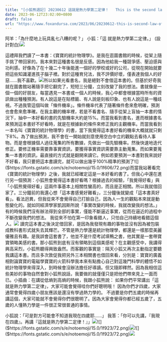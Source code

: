 ```yaml
---
title: "[小狐熊週記] 20230612 這就是熱力學第二定律！   This is the second law of thermodynamics!"
date: 2023-06-12T23:02:00+0800
draft: false
url: "https://www.foxandursa.com/2023/06/20230612-this-is-second-law-of.html"
---
```


阿羊：「為什麼地上玩具亂七八糟的呢？」
小狐：「這 就是熱力學第二定律。」
(設計對白)![]($https://blogger.googleusercontent.com/img/b/R29vZ2xl/AVvXsEgQJCitdOV06OsRL57nrVp74_2jIM82uqw_zZETewvObZkj5dLeb2yzqIbFTrvuIypZeCWub0TfTw2kkYulxjQQrknb4U7qy8XWk7kRGeFoL2Pp1kl8UwXbPDyb4t1s5jV0ef7k-SgPOCl4uSaXnBuj9sjT6FWE36Nkv7s5K-CMCNzlPl_T_qObSQ8k/w301-h400/PXL_20230612_131303199.MP.jpg)

這禮拜我們讀了一本書：《寶寶的統計物理學》。是我在逛圖書館的時候，從架上隨手挑了帶回家的。我本來對這種書名很是反感。因為他給我一種競爭感、壓迫感與功利感。好像為了在十幾二十年後能進一個好的學校或好的公司，從現在開始就要把這些知識灌進孩子腦子裡。對於這種育兒法，我不評價好壞，僅表達我個人的好惡……我不喜歡。![]($https://blogger.googleusercontent.com/img/b/R29vZ2xl/AVvXsEh-dBYdsdlGzScBZQEROkTplwMDcxlhVXD3B-mLSZmeKUBQpzVHzhSa6PUwDL5zEEPDFykfTpFQQfEpLCXkYBs9W7QY850YlYLT2dvKIPeqwVPJI7S6xwQ_MLrdFg5bWueIZc2F49SdwxteZ6WdLboEBksOdHBM3e0UNvEctSoeECro7jQF16b1-f_E/w301-h400/PXL_20230612_131320065.jpg)所以如果光看書名，我是絕對不會借這本書的。但基於好奇我就在圖書館站著隨手把它翻完了，短短三分鐘，立刻改變了我的想法。書就像是一個一個的好朋友，每當遇見一本書或一個人的時候，我心中都會根據當時所有的資訊做出種種預測。有人說這是在貼標籤、有人說是刻板印象、也有人說這是一種歧視。不過我管這個叫做「條件機率」。條件機率代表了隨著條件愈來愈明確，預測也會愈來愈準確。在我主觀的機率裡，若是不看書名、隨手從架上盲抽一本書的情況下，抽中一本好看的書的先驗機率大約是15%。而當我看到書名，進而根據書名來預測這本書好不好看時，就是在根據新的條件來修正我的主觀機率。而當我看到一本名叫《寶寶的統計物理學》的書，當下我覺得這本書好看的機率大概就就只剩下8%。為了做出預測，我不會在一開始就刻意使用空白中立的觀點去看待人事物。而是會根據個人過往蒐集的所有數據，先做出一個先驗機率。然後快速地迭代修正。要修正機率需要靠事實資訊，要獲得事實資訊需要靠主動蒐集。而如果要蒐集一本書的資訊，最直接的方式就是翻開來讀它。例如若要預測一本書對我來說好不好看，我只要把這本書讀完，就可以做出幾乎100%精準的預測了![]($https://fonts.gstatic.com/s/e/notoemoji/15.0/1f606/72.png)而當我站著看完《寶寶的統計物理學》之後，我就已經確定這是一本好看的書了。但我心中還在進行另一個預測：小狐熊會覺得這本書好看嗎？根據過去的經驗，「我覺得好看」與「小狐熊覺得好看」這兩件事基本上相關性蠻高的，而且是正相關。所以我就借回家了。三分鐘前的我還心想「這本書感覺好難看」，三分鐘後就變成「這本書真好看」。看法迥異，但我從來不會覺得自己打臉自己，因為人一生的觀點本來就是動態變化的。就如同經濟學家凱因斯所說「事實改變的時候，我就改變我的想法。」
有的時候我們沒有辦法得到全部的事實，僅能不斷逼近事實，從而在逼近的過程中不斷改變我們的想法。
我從來不怕在第一印象看錯人，只怕自己持續地看錯這個人。![]($https://blogger.googleusercontent.com/img/b/R29vZ2xl/AVvXsEjXPMa67qNcRxaQ8F5au-y1XfjhY3z13Pphn8Zx28Yz8aQlmh36g8Pvv1p2EImSM49vAsE0peFK9nLdJTjO5VlKhu4MxsCKYSVJohfm_o0drPv5eM41BiDw4TjnP7Q6cVl2ZuhnPWg8AUSV1eRQI0HlGZn4iGMsrV0paGpWo1xU6Oh5TVl3Bzwt4Md1/w400-h189/quote-when-the-facts-change-i-change-my-mind-john-maynard-keynes-52-12-54.jpg)
讀完這本書之後決定借回家，是因為我發現有趣的事物並沒有因為被包裝成教科書形式就失去其輝芒。不管是熱力學還是統計物理學，都還是一樣那麼美麗優雅且有趣。是我誤會這套書了，他並不是什麼考試填鴨之書，他其實是一套帶寶寶領略美感的書。那小狐熊到底有沒有領略到這個美感呢？在主觀感受中，我講得興高采烈，小狐熊聽得興致盎然。而客觀的事實是：隔天小狐又再次主動指定要聽我講這本書。而且多次敦促我把另外三本相關書也借回來看，分別是：寶寶的廣義相對論寶寶的電磁學寶寶的火箭科學我本來有點擔心自己對這幾門科學的體悟不如統計物理學來得深入，到時候會沒辦法擔任好導讀。但又隨即釋然。因為我相信這些美妙的事物自然會對小狐熊說話，我要做的就僅僅只是把他們帶來見上一面而已。小插曲：在講從低熵到高熵的時候，我跟小狐熊說：
如果你們平常講出「這就是熱力學第二定律」，大家可能會覺得哇你們好聰明哦！
因為你們才四歲，大家通常會覺得四歲小朋友應該是還沒有學過熱力學的。
不過要是你們五歲的時候再講這個，大家可能就不會覺得你們很聰明了。因為大家會覺得你都已經五歲了，五歲的人懂熱力學是一件很正常很普通的事情。

小狐說：「可是對方可能會不知道我現在四歲耶……」
我答：「你可以先講，『我現在四歲』。再講『這就是熱力學第二定律！』」![]($https://fonts.gstatic.com/s/e/notoemoji/15.0/1f923/72.png)![]($https://fonts.gstatic.com/s/e/notoemoji/15.0/1f923/72.png)![]($https://fonts.gstatic.com/s/e/notoemoji/15.0/1f923/72.png)![]($https://fonts.gstatic.com/s/e/notoemoji/15.0/1f923/72.png)![]($https://fonts.gstatic.com/s/e/notoemoji/15.0/1f923/72.png)
